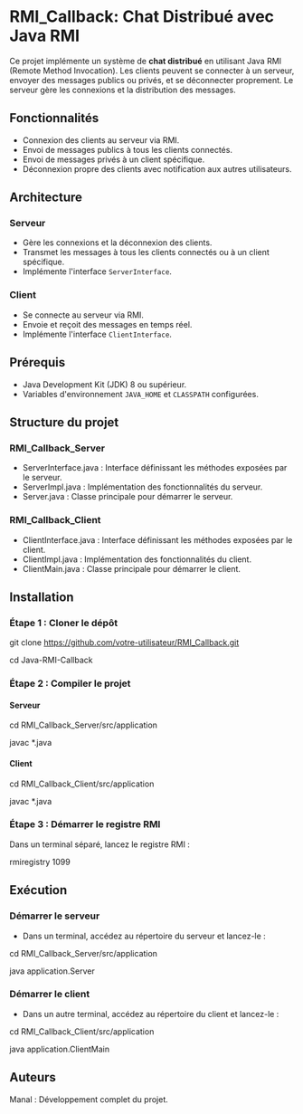 # RMI_Callback: Chat Distribué avec Java RMI

Ce projet implémente un système de **chat distribué** en utilisant Java RMI (Remote Method Invocation). Les clients peuvent se connecter à un serveur, envoyer des messages publics ou privés, et se déconnecter proprement. Le serveur gère les connexions et la distribution des messages.

## Fonctionnalités
- Connexion des clients au serveur via RMI.
- Envoi de messages publics à tous les clients connectés.
- Envoi de messages privés à un client spécifique.
- Déconnexion propre des clients avec notification aux autres utilisateurs.

## Architecture
### Serveur
- Gère les connexions et la déconnexion des clients.
- Transmet les messages à tous les clients connectés ou à un client spécifique.
- Implémente l'interface `ServerInterface`.

### Client
- Se connecte au serveur via RMI.
- Envoie et reçoit des messages en temps réel.
- Implémente l'interface `ClientInterface`.

## Prérequis
- Java Development Kit (JDK) 8 ou supérieur.
- Variables d'environnement `JAVA_HOME` et `CLASSPATH` configurées.

## Structure du projet
### RMI_Callback_Server
- ServerInterface.java : Interface définissant les méthodes exposées par le serveur.
- ServerImpl.java : Implémentation des fonctionnalités du serveur.
- Server.java : Classe principale pour démarrer le serveur.

### RMI_Callback_Client
- ClientInterface.java : Interface définissant les méthodes exposées par le client.
- ClientImpl.java : Implémentation des fonctionnalités du client.
- ClientMain.java : Classe principale pour démarrer le client.

## Installation

### Étape 1 : Cloner le dépôt

git clone https://github.com/votre-utilisateur/RMI_Callback.git

cd Java-RMI-Callback

### Étape 2 : Compiler le projet
#### Serveur
cd RMI_Callback_Server/src/application

javac *.java

#### Client
cd RMI_Callback_Client/src/application

javac *.java

### Étape 3 : Démarrer le registre RMI
Dans un terminal séparé, lancez le registre RMI :

rmiregistry 1099

## Exécution
### Démarrer le serveur
- Dans un terminal, accédez au répertoire du serveur et lancez-le :

cd RMI_Callback_Server/src/application

java application.Server

### Démarrer le client
- Dans un autre terminal, accédez au répertoire du client et lancez-le :

cd RMI_Callback_Client/src/application

java application.ClientMain

## Auteurs

Manal : Développement complet du projet.